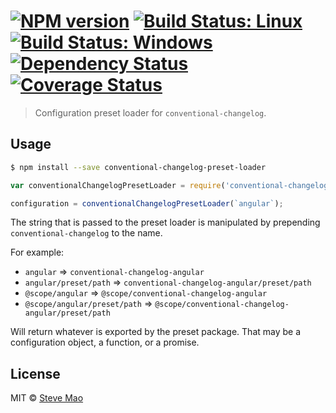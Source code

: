 #  [![NPM version][npm-image]][npm-url] [![Build Status: Linux][travis-image]][travis-url] [![Build Status: Windows][appveyor-image]][appveyor-url] [![Dependency Status][daviddm-image]][daviddm-url] [![Coverage Status][coverage-image]][coverage-url]

> Configuration preset loader for `conventional-changelog`.

## Usage

```sh
$ npm install --save conventional-changelog-preset-loader
```

```js
var conventionalChangelogPresetLoader = require('conventional-changelog-preset-loader');

configuration = conventionalChangelogPresetLoader(`angular`);
```


The string that is passed to the preset loader is manipulated by prepending `conventional-changelog` to the name.

For example:
* `angular` => `conventional-changelog-angular`
* `angular/preset/path` => `conventional-changelog-angular/preset/path`
* `@scope/angular` => `@scope/conventional-changelog-angular`
* `@scope/angular/preset/path` => `@scope/conventional-changelog-angular/preset/path`

Will return whatever is exported by the preset package. That may be a configuration object, a function, or a promise.

## License

MIT © [Steve Mao](https://github.com/stevemao)

[npm-image]: https://badge.fury.io/js/conventional-changelog-preset-loader.svg
[npm-url]: https://npmjs.org/package/conventional-changelog-preset-loader
[travis-image]: https://travis-ci.org/conventional-changelog/conventional-changelog-preset-loader.svg?branch=master
[travis-url]: https://travis-ci.org/conventional-changelog/conventional-changelog-preset-loader
[appveyor-image]: https://ci.appveyor.com/api/projects/status/baoumm34w8c5o0hv/branch/master?svg=true
[appveyor-url]: https://ci.appveyor.com/project/stevemao/conventional-changelog-preset-loader/branch/master
[daviddm-image]: https://david-dm.org/conventional-changelog/conventional-changelog-preset-loader.svg?theme=shields.io
[daviddm-url]: https://david-dm.org/conventional-changelog/conventional-changelog-preset-loader
[coverage-image]: https://img.shields.io/codecov/c/github/conventional-changelog/conventional-changelog.svg
[coverage-url]: https://app.codecov.io/gh/conventional-changelog/conventional-changelog
